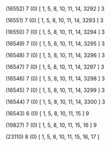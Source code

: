 (16552) 7 (0) [ 1, 5, 8, 10, 11, 14, 3292 ] 3 


(16551) 7 (0) [ 1, 5, 8, 10, 11, 14, 3293 ] 3 


(16550) 7 (0) [ 1, 5, 8, 10, 11, 14, 3294 ] 3 


(16549) 7 (0) [ 1, 5, 8, 10, 11, 14, 3295 ] 3 


(16548) 7 (0) [ 1, 5, 8, 10, 11, 14, 3296 ] 3 


(16547) 7 (0) [ 1, 5, 8, 10, 11, 14, 3297 ] 3 


(16546) 7 (0) [ 1, 5, 8, 10, 11, 14, 3298 ] 3 


(16545) 7 (0) [ 1, 5, 8, 10, 11, 14, 3299 ] 3 


(16544) 7 (0) [ 1, 5, 8, 10, 11, 14, 3300 ] 3 


(16543) 6 (0) [ 1, 5, 8, 10, 11, 15 ] 9 


(19827) 7 (0) [ 1, 5, 8, 10, 11, 15, 16 ] 9 


(23110) 8 (0) [ 1, 5, 8, 10, 11, 15, 16, 17 ]  

